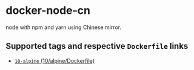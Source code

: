 # docker-node-cn
node with npm and yarn using Chinese mirror.

## Supported tags and respective `Dockerfile` links
- [`10-alpine` (10/alpine/Dockerfile)](https://github.com/Abreto/docker-node-cn/blob/master/10/alpine/Dockerfile)
